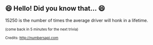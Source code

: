 ## 😄 Hello! Did you know that... 😄
15250 is the number of times the average driver will honk in a lifetime.

<sup>(come back in 5 minutes for the next trivia)</sup>


<sup>Credits: http://numbersapi.com</sup>
